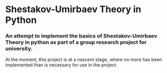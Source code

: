 # Shestakov-Umirbaev Theory in Python
### An attempt to implement the basics of Shestakov-Umirbaev Theory in python as part of a group research project for university.

At the moment, this project is at a nascent stage, where no more has been implemented than is necessary for use in the project.
